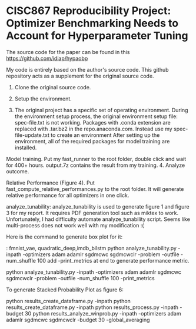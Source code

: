 # CISC867 Reproducibility Project: Optimizer Benchmarking Needs to Account for Hyperparameter Tuning 

The source code for the paper can be found in this https://github.com/idiap/hypaobp

My code is entirely based on the author's source code. This github repository acts as a supplement for the original source code.

1. Clone the original source code.

2. Setup the environment.

3. The original project has a specific set of operating environment. During the environment setup process, the original environment setup file: spec-file.txt is not working. Packages with .conda extension are replaced with .tar.bz2 in the repo.anaconda.com. Instead use my spec-file-update.txt to create an environment After setting up the environment, all of the required packages for model training are installed.

Model training. Put my fast_runner to the root folder, double click and wait for 400+ hours. output.7z contains the result from my training.
4. Analyze outcome.

Relative Performance (Figure 4). Put fast_compute_relative_performances.py to the root folder. It will generate relative performance for all optimizers in one click.

analyze_tunability: analyze_tunability is used to generate figure 1 and figure 3 for my report. It requires PDF generation tool such as miktex to work. Unfortunately, I had difficulty automate analyze_tunability script. Seems like multi-process does not work well with my modification :(

Here is the command to generate box plot for it: 

<problem>: fmnist_vae, quadratic_deep,imdb_bilstm 
 python analyze_tunability.py -inpath <Experiment-output-path> -optimizers adam adamlr sgdmcwc sgdmcwclr -problem <problem> -outfile -num_shuffle 100 add -print_metrics at end to generate performance metric. 
  
 python analyze_tunability.py -inpath <Experiment-output-path> -optimizers adam adamlr sgdmcwc sgdmcwclr -problem <problem> -outfile -num_shuffle 100 -print_metrics

To generate Stacked Probability Plot as figure 6:

python results_create_dataframe.py -inpath <Experiment-output-path> 
python results_create_dataframe.py -inpath <root-path> python results_process.py -inpath -budget 30 
python results_analyze_winprob.py -inpath <root-path> -optimizers adam adamlr sgdmcwc sgdmcwclr -budget 30 -global_averaging
